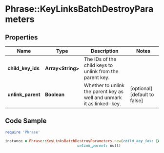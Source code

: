 # Phrase::KeyLinksBatchDestroyParameters

## Properties

Name | Type | Description | Notes
------------ | ------------- | ------------- | -------------
**child_key_ids** | **Array&lt;String&gt;** | The IDs of the child keys to unlink from the parent key. | 
**unlink_parent** | **Boolean** | Whether to unlink the parent key as well and unmark it as linked-key. | [optional] [default to false]

## Code Sample

```ruby
require 'Phrase'

instance = Phrase::KeyLinksBatchDestroyParameters.new(child_key_ids: [&quot;child_key_id1&quot;,&quot;child_key_id2&quot;],
                                 unlink_parent: null)
```


